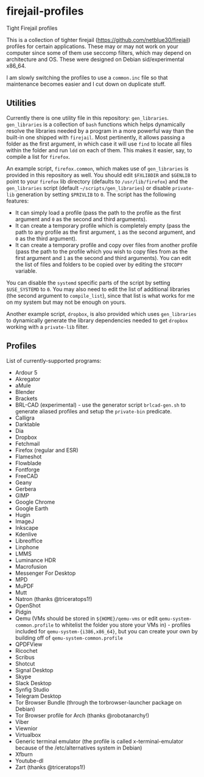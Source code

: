 # firejail-profiles
Tight Firejail profiles

This is a collection of tighter firejail (https://github.com/netblue30/firejail) profiles for certain applications. These may or may not work on your computer since some of them use seccomp filters, which may depend on architecture and OS. These were designed on Debian sid/experimental x86_64.

I am slowly switching the profiles to use a `common.inc` file so that maintenance becomes easier and I cut down on duplicate stuff.

## Utilities

Currently there is one utility file in this repository: `gen_libraries`. `gen_libraries` is a collection of `bash` functions which helps dynamically resolve the libraries needed by a program in a more powerful way than the built-in one shipped with `firejail`. Most pertinently, it allows passing a folder as the first argument, in which case it will use `find` to locate all files within the folder and run `ldd` on each of them. This makes it easier, say, to compile a list for `firefox`.

An example script, `firefox.common`, which makes use of `gen_libraries` is provided in this repository as well. You should edit `$FXLIBDIR` and `$GENLIB` to point to your `firefox` lib directory (defaults to `/usr/lib/firefox`) and the `gen_libraries` script (default `~/scripts/gen_libraries`) or disable `private-lib` generation by setting `$PRIVLIB` to `0`. The script has the following features:

* It can simply load a profile (pass the path to the profile as the first argument and `0` as the second and third arguments).
* It can create a temporary profile which is completely empty (pass the path to any profile as the first argument, `1` as the second argument, and `0` as the third argument).
* It can create a temporary profile and copy over files from another profile (pass the path to the profile which you wish to copy files from as the first argument and `1` as the second and third arguments). You can edit the list of files and folders to be copied over by editing the `$TOCOPY` variable.

You can disable the `systemd` specific parts of the script by setting `$USE_SYSTEMD` to `0`. You may also need to edit the list of additional libraries (the second argument to `compile_list`), since that list is what works for me on my system but may not be enough on yours.

Another example script, `dropbox`, is also provided which uses `gen_libraries` to dynamically generate the library dependencies needed to get `dropbox` working with a `private-lib` filter.

## Profiles

List of currently-supported programs:
* Ardour 5
* Akregator
* aMule
* Blender
* Brackets
* BRL-CAD (experimental) - use the generator script `brlcad-gen.sh` to generate aliased profiles and setup the `private-bin` predicate.
* Calligra
* Darktable
* Dia
* Dropbox
* Fetchmail
* Firefox (regular and ESR)
* Flameshot
* Flowblade
* Fontforge
* FreeCAD
* Geany
* Gerbera
* GIMP
* Google Chrome
* Google Earth
* Hugin
* ImageJ
* Inkscape
* Kdenlive
* Libreoffice
* Linphone
* LMMS
* Luminance HDR
* Macrofusion
* Messenger For Desktop
* MPD
* MuPDF
* Mutt
* Natron (thanks @triceratops1!)
* OpenShot
* Pidgin
* Qemu (VMs should be stored in `${HOME}/qemu-vms` or edit `qemu-system-common.profile` to whitelist the folder you store your VMs in) - profiles included for `qemu-system-{i386,x86_64}`, but you can create your own by building off of `qemu-system-common.profile`
* QPDFView
* Ricochet
* Scribus
* Shotcut
* Signal Desktop
* Skype
* Slack Desktop
* Synfig Studio
* Telegram Desktop
* Tor Browser Bundle (through the torbrowser-launcher package on Debian)
* Tor Browser profile for Arch (thanks @robotanarchy!)
* Viber
* Viewnior
* Virtualbox
* Generic terminal emulator (the profile is called x-terminal-emulator because of the /etc/alternatives system in Debian)
* Xfburn
* Youtube-dl
* Zart (thanks @triceratops1!)
